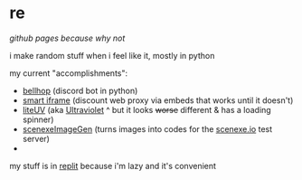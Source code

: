 # re

_github pages because why not_

i make random stuff when i feel like it, mostly in python

my current "accomplishments":
 - [bellhop](https://replit.com/@ChromaticPixels/Bellhop) (discord bot in python)
 - [smart iframe](https://replit.com/@ChromaticPixels/temp) (discount web proxy via embeds that works until it doesn't)
 - [liteUV](https://replit.com/@ChromaticPixels/liteUV) (aka [Ultraviolet](https://github.com/titaniumnetwork-dev/Ultraviolet) ^ but it looks ~~worse~~ different & has a loading spinner)
 - [scenexeImageGen](https://replit.com/@ChromaticPixels/scenexeImageGen) (turns images into codes for the [scenexe.io](https://scenexe.io) test server)
 - 
my stuff is in [replit](https://replit.com/@ChromaticPixels) because i'm lazy and it's convenient
